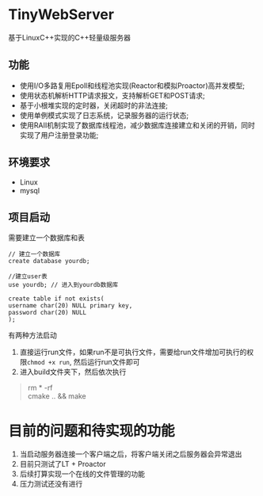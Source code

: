 # TinyWebServer

基于LinuxC++实现的C++轻量级服务器

## 功能
* 使用I/O多路复用Epoll和线程池实现(Reactor和模拟Proactor)高并发模型;
* 使用状态机解析HTTP请求报文，支持解析GET和POST请求;
* 基于小根堆实现的定时器，关闭超时的非法连接;
* 使用单例模式实现了日志系统，记录服务器的运行状态;
* 使用RAII机制实现了数据库线程池，减少数据库连接建立和关闭的开销，同时实现了用户注册登录功能;

## 环境要求
* Linux
* mysql

## 项目启动
需要建立一个数据库和表
```
// 建立一个数据库
create database yourdb;

//建立user表
use yourdb; // 进入到yourdb数据库

create table if not exists(
username char(20) NULL primary key,
password char(20) NULL
);
```

有两种方法启动
1. 直接运行run文件，如果run不是可执行文件，需要给run文件增加可执行的权限`chmod +x run`, 然后运行run文件即可
2. 进入build文件夹下，然后依次执行
> rm * -rf                       
cmake .. && make


# 目前的问题和待实现的功能
1. 当启动服务器连接一个客户端之后，将客户端关闭之后服务器会异常退出
2. 目前只测试了LT + Proactor
3. 后续打算实现一个在线的文件管理的功能
4. 压力测试还没有进行
